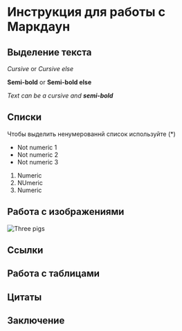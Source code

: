 # Инструкция для работы с Маркдаун

## Выделение текста

_Cursive_ or *Cursive else*

__Semi-bold__ or **Semi-bold else**

_Text can be a cursive and **semi-bold**_

## Списки
Чтобы выделить ненумерованнй список используйте (*)

* Not numeric 1
* Not numeric 2
* Not numeric 3

1. Numeric 
1. NUmeric
1. Numeric


## Работа с изображениями
![Three pigs](1627376044.jpg)

## Ссылки

## Работа с таблицами

## Цитаты

## Заключение

